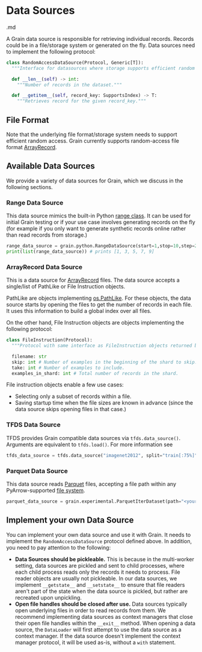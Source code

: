 # Data Sources



.md



A Grain data source is responsible for retrieving individual records. Records
could be in a file/storage system or generated on the fly. Data sources need to
implement the following protocol:

```python
class RandomAccessDataSource(Protocol, Generic[T]):
  """Interface for datasources where storage supports efficient random access."""

  def __len__(self) -> int:
    """Number of records in the dataset."""

  def __getitem__(self, record_key: SupportsIndex) -> T:
    """Retrieves record for the given record_key."""
```

## File Format

Note that the underlying file format/storage system needs to support efficient
random access. Grain currently supports random-access file format [ArrayRecord](https://github.com/google/array_record).

## Available Data Sources

We provide a variety of data sources for Grain,
which we discuss in the following sections.

### Range Data Source

This data source mimics the built-in Python
[range class](https://docs.python.org/3/library/functions.html#func-range). It
can be used for initial Grain testing or if your use case involves generating
records on the fly (for example if you only want to generate synthetic records
online rather than read records from storage.)

```python
range_data_source = grain.python.RangeDataSource(start=1,stop=10,step=2)
print(list(range_data_source)) # prints [1, 3, 5, 7, 9]
```

### ArrayRecord Data Source

This is a data source for [ArrayRecord](https://github.com/google/array_record) files.
The data source accepts a single/list of PathLike or File Instruction objects.

PathLike are objects implementing
[os.PathLike](https://docs.python.org/3/library/os.html#os.PathLike). For these
objects, the data source starts by opening the files to get the number of
records in each file. It uses this information to build a global index over all
files.

On the other hand, File Instruction objects are objects implementing the
following protocol:

```python
class FileInstruction(Protocol):
  """Protocol with same interface as FileInstruction objects returned by Tfds."""

  filename: str
  skip: int # Number of examples in the beginning of the shard to skip.
  take: int # Number of examples to include.
  examples_in_shard: int # Total number of records in the shard.
```

File instruction objects enable a few use cases:

*   Selecting only a subset of records within a file.
*   Saving startup time when the file sizes are known in advance (since the data
    source skips opening files in that case.)

### TFDS Data Source

TFDS provides Grain compatible data sources via `tfds.data_source()`.
Arguments are equivalent to `tfds.load()`. For more information see

```python
tfds_data_source = tfds.data_source("imagenet2012", split="train[:75%]")
```

### Parquet Data Source

This data source reads [Parquet](https://parquet.apache.org/docs/) files,
accepting a file path within any PyArrow-supported
[file system](https://arrow.apache.org/docs/python/api/filesystems.html).

```python
parquet_data_source = grain.experimental.ParquetIterDataset(path="<your_path>/<file_name>.parquet")
```

## Implement your own Data Source

You can implement your own data source and use it with Grain. It needs to
implement the `RandomAccessDataSource` protocol defined above. In addition, you
need to pay attention to the following:

*   **Data Sources should be pickleable.** This is because in the multi-worker
    setting, data sources are pickled and sent to child processes, where each
    child process reads only the records it needs to process. File reader
    objects are usually not pickleable. In our data sources, we implement
    `__getstate__` and `__setstate__` to ensure that file readers aren't part of
    the state when the data source is pickled, but rather are recreated upon
    unpickling.
*   **Open file handles should be closed after use.** Data sources typically
    open underlying files in order to read records from them. We recommend
    implementing data sources as context managers that close their open file
    handles within the `__exit__` method. When opening a data source, the
    `DataLoader` will first attempt to use the data source as a context manager.
    If the data source doesn't implement the context manager protocol, it will
    be used as-is, without a `with` statement.
